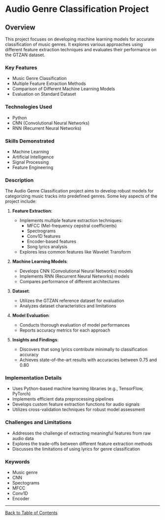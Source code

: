# Audio Genre Classification Project

## Overview

This project focuses on developing machine learning models for accurate classification of music genres. It explores various approaches using different feature extraction techniques and evaluates their performance on the GTZAN dataset.

### Key Features

- Music Genre Classification
- Multiple Feature Extraction Methods
- Comparison of Different Machine Learning Models
- Evaluation on Standard Dataset

### Technologies Used

- Python
- CNN (Convolutional Neural Networks)
- RNN (Recurrent Neural Networks)

### Skills Demonstrated

- Machine Learning
- Artificial Intelligence
- Signal Processing
- Feature Engineering

### Description

The Audio Genre Classification project aims to develop robust models for categorizing music tracks into predefined genres. Some key aspects of the project include:

1. **Feature Extraction**:
   - Implements multiple feature extraction techniques:
     - MFCC (Mel-frequency cepstral coefficients)
     - Spectrograms
     - Conv1D features
     - Encoder-based features
     - Song lyrics analysis
   - Explores less common features like Wavelet Transform

2. **Machine Learning Models**:
   - Develops CNN (Convolutional Neural Networks) models
   - Implements RNN (Recurrent Neural Networks) models
   - Compares performance of different architectures

3. **Dataset**:
   - Utilizes the GTZAN reference dataset for evaluation
   - Analyzes dataset characteristics and limitations

4. **Model Evaluation**:
   - Conducts thorough evaluation of model performances
   - Reports accuracy metrics for each approach

5. **Insights and Findings**:
   - Discovers that song lyrics contribute minimally to classification accuracy
   - Achieves state-of-the-art results with accuracies between 0.75 and 0.80

### Implementation Details

- Uses Python-based machine learning libraries (e.g., TensorFlow, PyTorch)
- Implements efficient data preprocessing pipelines
- Develops custom feature extraction functions for audio signals
- Utilizes cross-validation techniques for robust model assessment

### Challenges and Limitations

- Addresses the challenge of extracting meaningful features from raw audio data
- Explores the trade-offs between different feature extraction methods
- Discusses the limitations of using lyrics for genre classification

### Keywords

- Music genre
- CNN
- Spectograms
- MFCC
- Conv1D
- Encoder

---

[Back to Table of Contents](#table-of-contents)
